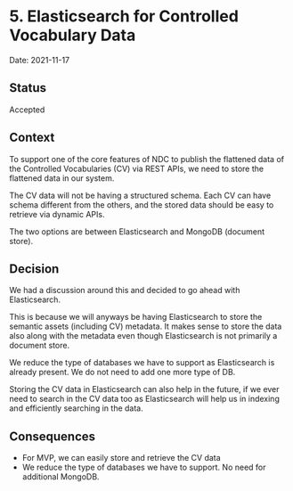 # 5. Elasticsearch for Controlled Vocabulary Data

Date: 2021-11-17

## Status

Accepted

## Context

To support one of the core features of NDC to publish the flattened data of the Controlled Vocabularies (CV) via REST APIs, 
we need to store the flattened data in our system.

The CV data will not be having a structured schema. Each CV can have schema different from the others, 
and the stored data should be easy to retrieve via dynamic APIs.

The two options are between Elasticsearch and MongoDB (document store).

## Decision

We had a discussion around this and decided to go ahead with Elasticsearch.

This is because we will anyways be having Elasticsearch to store the semantic assets (including CV) metadata.
It makes sense to store the data also along with the metadata even though Elasticsearch is not primarily a document store.

We reduce the type of databases we have to support as Elasticsearch is already present. We do not need to 
add one more type of DB.

Storing the CV data in Elasticsearch can also help in the future, if we ever need to search in the CV data too as
Elasticsearch will help us in indexing and efficiently searching in the data.

## Consequences

- For MVP, we can easily store and retrieve the CV data
- We reduce the type of databases we have to support. No need for additional MongoDB.